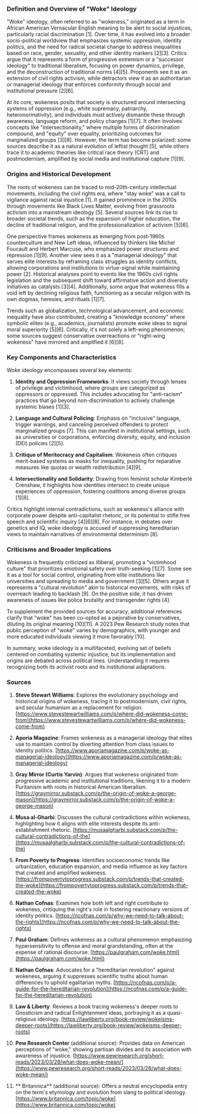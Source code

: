 ### Definition and Overview of "Woke" Ideology

"Woke" ideology, often referred to as "wokeness," originated as a term in African American Vernacular English meaning to be alert to social injustices, particularly racial discrimination [1]. Over time, it has evolved into a broader socio-political worldview that emphasizes systemic oppression, identity politics, and the need for radical societal change to address inequalities based on race, gender, sexuality, and other identity markers [2][3]. Critics argue that it represents a form of progressive extremism or a "successor ideology" to traditional liberalism, focusing on power dynamics, privilege, and the deconstruction of traditional norms [4][5]. Proponents see it as an extension of civil rights activism, while detractors view it as an authoritarian or managerial ideology that enforces conformity through social and institutional pressure [2][6].

At its core, wokeness posits that society is structured around intersecting systems of oppression (e.g., white supremacy, patriarchy, heteronormativity), and individuals must actively dismantle these through awareness, language reform, and policy changes [1][7]. It often involves concepts like "intersectionality," where multiple forms of discrimination compound, and "equity" over equality, prioritizing outcomes for marginalized groups [3][8]. However, the term has become polarized: some sources describe it as a natural evolution of leftist thought [5], while others trace it to academic theories like critical race theory (CRT) and postmodernism, amplified by social media and institutional capture [1][9].

### Origins and Historical Development

The roots of wokeness can be traced to mid-20th-century intellectual movements, including the civil rights era, where "stay woke" was a call to vigilance against racial injustice [1]. It gained prominence in the 2010s through movements like Black Lives Matter, evolving from grassroots activism into a mainstream ideology [5]. Several sources link its rise to broader societal trends, such as the expansion of higher education, the decline of traditional religion, and the professionalization of activism [5][6].

One perspective frames wokeness as emerging from post-1960s counterculture and New Left ideas, influenced by thinkers like Michel Foucault and Herbert Marcuse, who emphasized power structures and repression [1][9]. Another view sees it as a "managerial ideology" that serves elite interests by reframing class struggles as identity conflicts, allowing corporations and institutions to virtue-signal while maintaining power [2]. Historical analyses point to events like the 1960s civil rights legislation and the subsequent shift toward affirmative action and diversity initiatives as catalysts [3][4]. Additionally, some argue that wokeness fills a void left by declining religious faith, functioning as a secular religion with its own dogmas, heresies, and rituals [1][7].

Trends such as globalization, technological advancement, and economic inequality have also contributed, creating a "knowledge economy" where symbolic elites (e.g., academics, journalists) promote woke ideas to signal moral superiority [5][6]. Critically, it's not solely a left-wing phenomenon; some sources suggest conservative overreactions or "right-wing wokeness" have mirrored and amplified it [6][8].

### Key Components and Characteristics

Woke ideology encompasses several key elements:

1. **Identity and Oppression Frameworks**: It views society through lenses of privilege and victimhood, where groups are categorized as oppressors or oppressed. This includes advocating for "anti-racism" practices that go beyond non-discrimination to actively challenge systemic biases [1][3].

2. **Language and Cultural Policing**: Emphasis on "inclusive" language, trigger warnings, and canceling perceived offenders to protect marginalized groups [7]. This can manifest in institutional settings, such as universities or corporations, enforcing diversity, equity, and inclusion (DEI) policies [2][5].

3. **Critique of Meritocracy and Capitalism**: Wokeness often critiques merit-based systems as masks for inequality, pushing for reparative measures like quotas or wealth redistribution [4][9].

4. **Intersectionality and Solidarity**: Drawing from feminist scholar Kimberlé Crenshaw, it highlights how identities intersect to create unique experiences of oppression, fostering coalitions among diverse groups [1][8].

Critics highlight internal contradictions, such as wokeness's alliance with corporate power despite anti-capitalist rhetoric, or its potential to stifle free speech and scientific inquiry [4][6][8]. For instance, in debates over genetics and IQ, woke ideology is accused of suppressing hereditarian views to maintain narratives of environmental determinism [8].

### Criticisms and Broader Implications

Wokeness is frequently criticized as illiberal, promoting a "victimhood culture" that prioritizes emotional safety over truth-seeking [1][7]. Some see it as a tool for social control, originating from elite institutions like universities and spreading to media and government [3][5]. Others argue it represents a "cultural revolution" akin to historical movements, with risks of overreach leading to backlash [9]. On the positive side, it has driven awareness of issues like police brutality and transgender rights [4].

To supplement the provided sources for accuracy, additional references clarify that "woke" has been co-opted as a pejorative by conservatives, diluting its original meaning [10][11]. A 2023 Pew Research study notes that public perception of "woke" varies by demographics, with younger and more educated individuals viewing it more favorably [10].

In summary, woke ideology is a multifaceted, evolving set of beliefs centered on combating systemic injustice, but its implementation and origins are debated across political lines. Understanding it requires recognizing both its activist roots and its institutional adaptations.

### Sources

1. **Steve Stewart Williams**: Explores the evolutionary psychology and historical origins of wokeness, tracing it to postmodernism, civil rights, and secular humanism as a replacement for religion. [https://www.stevestewartwilliams.com/p/where-did-wokeness-come-from](https://www.stevestewartwilliams.com/p/where-did-wokeness-come-from)

2. **Aporia Magazine**: Frames wokeness as a managerial ideology that elites use to maintain control by diverting attention from class issues to identity politics. [https://www.aporiamagazine.com/p/woke-as-managerial-ideology](https://www.aporiamagazine.com/p/woke-as-managerial-ideology)

3. **Gray Mirror (Curtis Yarvin)**: Argues that wokeness originated from progressive academic and institutional traditions, likening it to a modern Puritanism with roots in historical American liberalism. [https://graymirror.substack.com/p/the-origin-of-woke-a-george-mason](https://graymirror.substack.com/p/the-origin-of-woke-a-george-mason)

4. **Musa al-Gharbi**: Discusses the cultural contradictions within wokeness, highlighting how it aligns with elite interests despite its anti-establishment rhetoric. [https://musaalgharbi.substack.com/p/the-cultural-contradictions-of-the](https://musaalgharbi.substack.com/p/the-cultural-contradictions-of-the)

5. **From Poverty to Progress**: Identifies socioeconomic trends like urbanization, education expansion, and media influence as key factors that created and amplified wokeness. [https://frompovertytoprogress.substack.com/p/trends-that-created-the-woke](https://frompovertytoprogress.substack.com/p/trends-that-created-the-woke)

6. **Nathan Cofnas**: Examines how both left and right contribute to wokeness, critiquing the right's role in fostering reactionary versions of identity politics. [https://ncofnas.com/p/why-we-need-to-talk-about-the-rights](https://ncofnas.com/p/why-we-need-to-talk-about-the-rights)

7. **Paul Graham**: Defines wokeness as a cultural phenomenon emphasizing hypersensitivity to offense and moral grandstanding, often at the expense of rational discourse. [https://paulgraham.com/woke.html](https://paulgraham.com/woke.html)

8. **Nathan Cofnas**: Advocates for a "hereditarian revolution" against wokeness, arguing it suppresses scientific truths about human differences to uphold egalitarian myths. [https://ncofnas.com/p/a-guide-for-the-hereditarian-revolution](https://ncofnas.com/p/a-guide-for-the-hereditarian-revolution)

9. **Law & Liberty**: Reviews a book tracing wokeness's deeper roots to Gnosticism and radical Enlightenment ideas, portraying it as a quasi-religious ideology. [https://lawliberty.org/book-review/wokeisms-deeper-roots](https://lawliberty.org/book-review/wokeisms-deeper-roots)

10. **Pew Research Center** (additional source): Provides data on American perceptions of "woke," showing partisan divides and its association with awareness of injustice. [https://www.pewresearch.org/short-reads/2023/03/28/what-does-woke-mean/](https://www.pewresearch.org/short-reads/2023/03/28/what-does-woke-mean/)

11. ** Britannica** (additional source): Offers a neutral encyclopedia entry on the term's etymology and evolution from slang to political ideology. [https://www.britannica.com/topic/woke](https://www.britannica.com/topic/woke)